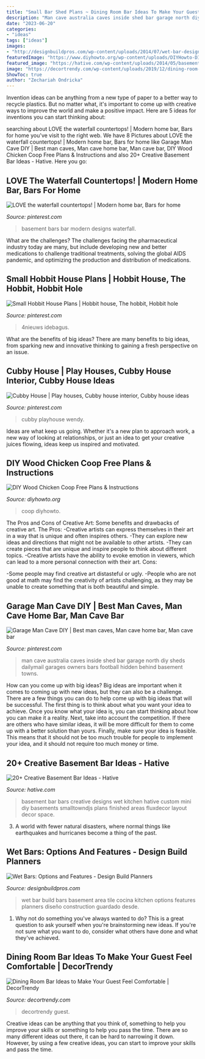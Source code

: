 ```yaml
---
title: "Small Bar Shed Plans ~ Dining Room Bar Ideas To Make Your Guest Feel Comfortable"
description: "Man cave australia caves inside shed bar garage north diy sheds dailymail garages owners bars football hidden behind basement towns"
date: "2023-06-20"
categories:
- "ideas"
tags: ["ideas"]
images:
- "http://designbuildpros.com/wp-content/uploads/2014/07/wet-bar-design-build-remodeling-6.jpg"
featuredImage: "https://www.diyhowto.org/wp-content/uploads/DIYHowto-DIY-Wood-Chicken-Coop-Free-Plans-11-512x1024.jpg"
featured_image: "https://hative.com/wp-content/uploads/2014/05/basement-bar-ideas/9-small-basement-bar.jpg"
image: "https://decortrendy.com/wp-content/uploads/2019/12/dining-room-bar-ideas-13.jpg"
ShowToc: true
author: "Zechariah Ondricka"
---
```



Invention ideas can be anything from a new type of paper to a better way to recycle plastics. But no matter what, it's important to come up with creative ways to improve the world and make a positive impact. Here are 5 ideas for inventions you can start thinking about: 

	

		
searching about LOVE the waterfall countertops! | Modern home bar, Bars for home you've visit to the right web. We have 8 Pictures about LOVE the waterfall countertops! | Modern home bar, Bars for home like Garage Man Cave DIY | Best man caves, Man cave home bar, Man cave bar, DIY Wood Chicken Coop Free Plans &amp; Instructions and also 20+ Creative Basement Bar Ideas - Hative. Here you go:
		
    
## LOVE The Waterfall Countertops! | Modern Home Bar, Bars For Home

<img loading=lazy src="https://i.pinimg.com/736x/51/f2/06/51f206388c6120242aa4989bc1226cff--basement-bars-basement-ideas.jpg" onerror="this.onerror=null;this.src='https://tse2.mm.bing.net/th?id=OIP.PCaWUBrh8e0g6RrUICgh6gHaF6&amp;pid=15.1';" alt="LOVE the waterfall countertops! | Modern home bar, Bars for home">

_Source: pinterest.com_

>basement bars bar modern designs waterfall. 

	

What are the challenges?
The challenges facing the pharmaceutical industry today are many, but include developing new and better medications to challenge traditional treatments, solving the global AIDS pandemic, and optimizing the production and distribution of medications.

    
## Small Hobbit House Plans | Hobbit House, The Hobbit, Hobbit Hole

<img loading=lazy src="https://i.pinimg.com/736x/76/62/1d/76621dc7b3cbd862e87df5351d5e9872.jpg" onerror="this.onerror=null;this.src='https://tse2.mm.bing.net/th?id=OIP.Ly0N1p2V3-Wsg-6a3BI-tQHaPD&amp;pid=15.1';" alt="Small Hobbit House Plans | Hobbit house, The hobbit, Hobbit hole">

_Source: pinterest.com_

>4nieuws idebagus. 

	

What are the benefits of big ideas?
There are many benefits to big ideas, from sparking new and innovative thinking to gaining a fresh perspective on an issue.

    
## Cubby House | Play Houses, Cubby House Interior, Cubby House Ideas

<img loading=lazy src="https://i.pinimg.com/736x/b0/b4/b8/b0b4b8a379fea1219044936af3caca8b.jpg" onerror="this.onerror=null;this.src='https://tse2.mm.bing.net/th?id=OIP.HTOfMYUkHMLu-WL42LXSsQHaJ3&amp;pid=15.1';" alt="Cubby House | Play houses, Cubby house interior, Cubby house ideas">

_Source: pinterest.com_

>cubby playhouse wendy. 

	

Ideas are what keep us going. Whether it's a new plan to approach work, a new way of looking at relationships, or just an idea to get your creative juices flowing, ideas keep us inspired and motivated.

    
## DIY Wood Chicken Coop Free Plans &amp; Instructions

<img loading=lazy src="https://www.diyhowto.org/wp-content/uploads/DIYHowto-DIY-Wood-Chicken-Coop-Free-Plans-11-512x1024.jpg" onerror="this.onerror=null;this.src='https://tse3.mm.bing.net/th?id=OIP.LdB2t4-v5DA08BXh1lMEwQHaO0&amp;pid=15.1';" alt="DIY Wood Chicken Coop Free Plans &amp; Instructions">

_Source: diyhowto.org_

>coop diyhowto. 

	

The Pros and Cons of Creative Art: Some benefits and drawbacks of creative art.
The Pros: 
-Creative artists can express themselves in their art in a way that is unique and often inspires others. 
-They can explore new ideas and directions that might not be available to other artists. 
-They can create pieces that are unique and inspire people to think about different topics. 
-Creative artists have the ability to evoke emotion in viewers, which can lead to a more personal connection with their art. 
Cons:


-Some people may find creative art distasteful or ugly. 
-People who are not good at math may find the creativity of artists challenging, as they may be unable to create something that is both beautiful and simple.

    
## Garage Man Cave DIY | Best Man Caves, Man Cave Home Bar, Man Cave Bar

<img loading=lazy src="https://i.pinimg.com/736x/9f/00/43/9f00439a50fc52f471ef02368e21290e.jpg" onerror="this.onerror=null;this.src='https://tse2.mm.bing.net/th?id=OIP.lcib5gxI7tb3VWQm2yheLwHaLH&amp;pid=15.1';" alt="Garage Man Cave DIY | Best man caves, Man cave home bar, Man cave bar">

_Source: pinterest.com_

>man cave australia caves inside shed bar garage north diy sheds dailymail garages owners bars football hidden behind basement towns. 

	

How can you come up with big ideas?
Big ideas are important when it comes to coming up with new ideas, but they can also be a challenge. There are a few things you can do to help come up with big ideas that will be successful. The first thing is to think about what you want your idea to achieve. Once you know what your idea is, you can start thinking about how you can make it a reality. Next, take into account the competition. If there are others who have similar ideas, it will be more difficult for them to come up with a better solution than yours. Finally, make sure your idea is feasible. This means that it should not be too much trouble for people to implement your idea, and it should not require too much money or time.

    
## 20+ Creative Basement Bar Ideas - Hative

<img loading=lazy src="https://hative.com/wp-content/uploads/2014/05/basement-bar-ideas/9-small-basement-bar.jpg" onerror="this.onerror=null;this.src='https://tse3.mm.bing.net/th?id=OIP.19PZjY44M4N9-LOTKxJ0WwHaLH&amp;pid=15.1';" alt="20+ Creative Basement Bar Ideas - Hative">

_Source: hative.com_

>basement bar bars creative designs wet kitchen hative custom mini diy basements smalltowndjs plans finished areas fluxdecor layout decor space. 

	

3. A world with fewer natural disasters, where normal things like earthquakes and hurricanes become a thing of the past. 

    
## Wet Bars: Options And Features - Design Build Planners

<img loading=lazy src="http://designbuildpros.com/wp-content/uploads/2014/07/wet-bar-design-build-remodeling-6.jpg" onerror="this.onerror=null;this.src='https://tse2.mm.bing.net/th?id=OIP.2kArt195SZFjY1bKUSFSRgHaG7&amp;pid=15.1';" alt="Wet Bars: Options and Features - Design Build Planners">

_Source: designbuildpros.com_

>wet bar build bars basement area tile cocina kitchen options features planners diseño construction guardado desde. 

	

1. Why not do something you've always wanted to do? This is a great question to ask yourself when you're brainstorming new ideas. If you're not sure what you want to do, consider what others have done and what they've achieved.

    
## Dining Room Bar Ideas To Make Your Guest Feel Comfortable | DecorTrendy

<img loading=lazy src="https://decortrendy.com/wp-content/uploads/2019/12/dining-room-bar-ideas-13.jpg" onerror="this.onerror=null;this.src='https://tse2.mm.bing.net/th?id=OIP.nW0IGJCy5L7DT7Oy94Q8wgHaLG&amp;pid=15.1';" alt="Dining Room Bar Ideas to Make Your Guest Feel Comfortable | DecorTrendy">

_Source: decortrendy.com_

>decortrendy guest. 

	

Creative ideas can be anything that you think of, something to help you improve your skills or something to help you pass the time. There are so many different ideas out there, it can be hard to narrowing it down. However, by using a few creative ideas, you can start to improve your skills and pass the time.

